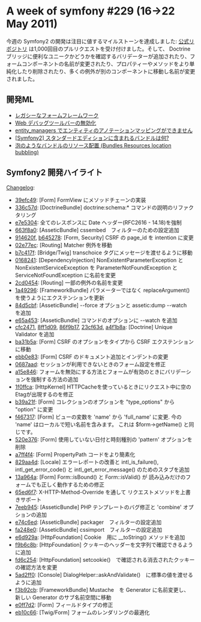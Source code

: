 A week of symfony #229 (16->22 May 2011)
========================================

今週の Symfony2 の開発は注目に値するマイルストーンを達成しました: [公式リポジトリ](https://github.com/symfony/symfony) は1,000回目のプルリクエストを受け付けました。そして、 Doctrine ブリッジに便利なユニークかどうかを確認するバリデーターが追加されたり、フォームコンポーネントの名前が変更されたり、プロパティーやメソッドをより単純化したり削除されたり、多くの例外が別のコンポーネントに移動し名前が変更されました。

開発ML
------------------------

  * [レガシーなフォームフレームワーク](https://groups.google.com/forum/#!topic/symfony-devs/eqB_lxCAGao)
  * [Web デバッグツールバーの無効化](https://groups.google.com/forum/#!topic/symfony-devs/0FdwdUMOYIk)
  * [entity_managers でエンティティのアノテーションマッピングができません](https://groups.google.com/forum/#!topic/symfony-devs/Z3laiY5vtJM)
  * [\[Symfony2\] スタンダードエディションに含まれるバンドルは何?](https://groups.google.com/forum/#!topic/symfony-devs/1hfNaN_rXxM)
  * [泡のようなバンドルのリソース配置 (Bundles Resources location bubbling)](https://groups.google.com/forum/#!topic/symfony-devs/XyPP2wAgkug)

Symfony2 開発ハイライト
-------------------------------

[Changelog](http://github.com/symfony/symfony/commits/master):

  * [39efc49](http://github.com/symfony/symfony/commit/39efc49da0c7658de9dc1c669586a5cba0d682aa "39efc49da0c7658de9dc1c669586a5cba0d682aa commit on github"): \[Form\] FormView にメソッドチェーンの実装
  * [336c57d](http://github.com/symfony/symfony/commit/336c57d56f31cdab4668c7e2c62925867f167d6c "336c57d56f31cdab4668c7e2c62925867f167d6c commit on github"): \[DoctrineBundle\] doctrine:schema:* コマンドの説明のリファクタリング
  * [e7e5304](http://github.com/symfony/symfony/commit/e7e53048763edce79f1e21ab1898ada65318883c "e7e53048763edce79f1e21ab1898ada65318883c commit on github"): 全てのレスポンスに Date ヘッダー(RFC2616 - 14.18)を強制
  * [663f8a0](http://github.com/symfony/symfony/commit/663f8a052edfcd33373868ad1a5c9d6feff68fd2 "663f8a052edfcd33373868ad1a5c9d6feff68fd2 commit on github"): \[AsseticBundle\] cssembed　フィルターのための設定追加
  * [914620f](http://github.com/symfony/symfony/commit/914620f9484c22a7fed95ef9c405e6ae907c1880 "914620f9484c22a7fed95ef9c405e6ae907c1880 commit on github"), [b645278](http://github.com/symfony/symfony/commit/b645278f8b59ad9bffd13ccfdbb86d828264f737 "b645278f8b59ad9bffd13ccfdbb86d828264f737 commit on github"): \[Form, Security\] CSRF の page_id を intention に変更
  * [02e77ec](http://github.com/symfony/symfony/commit/02e77ec4e373ae3e6b5d15b3b3e05deb0bf6d698 "02e77ec4e373ae3e6b5d15b3b3e05deb0bf6d698 commit on github"): \[Routing\] Matcher 例外を移動
  * [b7c417f](http://github.com/symfony/symfony/commit/b7c417feaa7439567b4cdcea3546f8662a11e299 "b7c417feaa7439567b4cdcea3546f8662a11e299 commit on github"): \[Bridge/Twig\] transchoice タグにメッセージを渡せるように移動
  * [0168241](http://github.com/symfony/symfony/commit/0168241014a042a6ac676da95f5257205c652088 "0168241014a042a6ac676da95f5257205c652088 commit on github"): \[DependencyInjection\] NonExistentParameterException と NonExistentServiceException を ParameterNotFoundException と ServiceNotFoundException に名前を変更
  * [2cd0454](http://github.com/symfony/symfony/commit/2cd04547fdb99cdaf19d882a381cb71e3e33655e "2cd04547fdb99cdaf19d882a381cb71e3e33655e commit on github"): \[Routing\] 一部の例外の名前を変更
  * [1a49296](http://github.com/symfony/symfony/commit/1a49296b59c60e8bfba2a193a141f0d0fce5498a "1a49296b59c60e8bfba2a193a141f0d0fce5498a commit on github"): \[FrameworkBundle\] パラメーターではなく replaceArgument() を使うようにエクステンションを更新
  * [84d5cbf](http://github.com/symfony/symfony/commit/84d5cbfba841de5136352282001d6aeed8a86aaa "84d5cbfba841de5136352282001d6aeed8a86aaa commit on github"): \[AsseticBundle\] --force オプションと assetic:dump --watch　を追加
  * [e65a453](http://github.com/symfony/symfony/commit/e65a4535b55725e8e5364d124b04c9cbfb8408a1 "e65a4535b55725e8e5364d124b04c9cbfb8408a1 commit on github"): \[AsseticBundle\] コマンドのオプションに --watch を追加
  * [cfc2471](http://github.com/symfony/symfony/commit/cfc2471109c56fba3678894ab0762c13ab3d1ac5 "cfc2471109c56fba3678894ab0762c13ab3d1ac5 commit on github"), [8ff1d09](http://github.com/symfony/symfony/commit/8ff1d09d3614891ffb1b309913b2eab33ad7040c "8ff1d09d3614891ffb1b309913b2eab33ad7040c commit on github"), [86f9b17](http://github.com/symfony/symfony/commit/86f9b17254253fc086769c45f4c06cd58e23226c "86f9b17254253fc086769c45f4c06cd58e23226c commit on github"), [23cf63d](http://github.com/symfony/symfony/commit/23cf63d7673eb48453ef4d8eb0e05e2d747ce7ea "23cf63d7673eb48453ef4d8eb0e05e2d747ce7ea commit on github"), [a4f1b8a](http://github.com/symfony/symfony/commit/a4f1b8a0c18cd2433d5a5834a0b9179ed8f73156 "a4f1b8a0c18cd2433d5a5834a0b9179ed8f73156 commit on github"): \[Doctrine\] Unique Validator を追加
  * [ba31b5a](http://github.com/symfony/symfony/commit/ba31b5acc5b6a2774013679930b8b0ef4e6eca5d "ba31b5acc5b6a2774013679930b8b0ef4e6eca5d commit on github"): \[Form\] CSRF のオプションをタイプから CSRF エクステンションに移動
  * [ebb0e83](http://github.com/symfony/symfony/commit/ebb0e83a7e1fdeae6d1def51a32578cea835673a "ebb0e83a7e1fdeae6d1def51a32578cea835673a commit on github"): \[Form\] CSRF のドキュメント追加とインデントの変更
  * [0687aad](http://github.com/symfony/symfony/commit/0687aadad2aecdd42990542b53eca471fe3b29bf "0687aadad2aecdd42990542b53eca471fe3b29bf commit on github"): セッションが利用できないときのフォーム設定を修正
  * [a15e846](http://github.com/symfony/symfony/commit/a15e8465682c055d1ee1a779fcbcea3aaa4d3eef "a15e8465682c055d1ee1a779fcbcea3aaa4d3eef commit on github"): フォームを無効にする方法とフォームが有効のときにバリデーションを強制する方法の追加
  * [1f0ffca](http://github.com/symfony/symfony/commit/1f0ffca68e7021b771f43e158cc705b54cac6545 "1f0ffca68e7021b771f43e158cc705b54cac6545 commit on github"): \[HttpKernel\] HTTPCacheを使っているときにリクエスト中に空のEtagが出現するのを修正
  * [b39a21f](http://github.com/symfony/symfony/commit/b39a21fbaf3cd67a229dde0d18b4a14ebbc063e7 "b39a21fbaf3cd67a229dde0d18b4a14ebbc063e7 commit on github"): \[Form\] コレクションのオプションを "type_options" から "option" に変更
  * [f467317](http://github.com/symfony/symfony/commit/f467317bab9d662b5428fca770a4dc8e03690b73 "f467317bab9d662b5428fca770a4dc8e03690b73 commit on github"): \[Form\] ビューの変数を 'name' から 'full_name' に変更. 今の 'name' はローカルで短い名前を含みます。 これは $form->getName() と同じです。
  * [520e376](http://github.com/symfony/symfony/commit/520e3761e93c39002eb52e1b431b5e73e8759c1a "520e3761e93c39002eb52e1b431b5e73e8759c1a commit on github"): \[Form\] 使用していない日付と時刻種別の 'pattern' オプションを削除
  * [a7ff4f4](http://github.com/symfony/symfony/commit/a7ff4f484a6feba4ec9a9a592e96ac33e616c5b6 "a7ff4f484a6feba4ec9a9a592e96ac33e616c5b6 commit on github"): \[Form\] PropertyPath コードをより簡素化
  * [829aa4d](http://github.com/symfony/symfony/commit/829aa4dc0b65dd68e4839619d7f19cddbfd10c35 "829aa4dc0b65dd68e4839619d7f19cddbfd10c35 commit on github"): \[Locale\] エラーレポートの改善と intl_is_failure(), intl_get_error_code() と intl_get_error_message() のためのスタブを追加
  * [13a964a](http://github.com/symfony/symfony/commit/13a964ae6d844e77fdf61d95c352f9299f6750b0 "13a964ae6d844e77fdf61d95c352f9299f6750b0 commit on github"): \[Form\] Form::isBound() と Form::isValid() が 読み込みだけのフォームでも正しく動作するための修正
  * [65ed6f7](http://github.com/symfony/symfony/commit/65ed6f7763fc7b8c13593ad113bb08bc24dccd04 "65ed6f7763fc7b8c13593ad113bb08bc24dccd04 commit on github"): X-HTTP-Method-Override を通して リクエストメソッドを上書きサポート
  * [7eeb945](http://github.com/symfony/symfony/commit/7eeb945a4c7c96f548e41ee905f3ff7f5e65acdc "7eeb945a4c7c96f548e41ee905f3ff7f5e65acdc commit on github"): \[AsseticBundle\] PHP テンプレートのバグ修正と 'combine' オプションの追加
  * [e74c6ed](http://github.com/symfony/symfony/commit/e74c6edc347aab0c9ded69728585100bb9e59abf "e74c6edc347aab0c9ded69728585100bb9e59abf commit on github"): \[AsseticBundle\] packager　フィルターの設定追加
  * [fa248e0](http://github.com/symfony/symfony/commit/fa248e00fb3902aa1571169ab4b0f917f7c17e0d "fa248e00fb3902aa1571169ab4b0f917f7c17e0d commit on github"): \[AsseticBundle\] cssimport　フィルターの設定追加
  * [e6d929a](http://github.com/symfony/symfony/commit/e6d929aa71c55e7c6800203b46ba0498344432d7 "e6d929aa71c55e7c6800203b46ba0498344432d7 commit on github"): \[HttpFoundation\] Cookie　用に __toString() メソッドを追加
  * [f9b6c8b](http://github.com/symfony/symfony/commit/f9b6c8b74a82cd4e5965d5ed8ba368a655ca1bb4 "f9b6c8b74a82cd4e5965d5ed8ba368a655ca1bb4 commit on github"): \[HttpFoundation\] クッキーのヘッダーを文字列で確認できるように追加
  * [fd6c254](http://github.com/symfony/symfony/commit/fd6c254b475c9d502b921e40efeb0ce736ac82e8 "fd6c254b475c9d502b921e40efeb0ce736ac82e8 commit on github"): \[HttpFoundation\] setcookie()　で確認される消去されたクッキーの確認方法を変更
  * [5ad2ff0](http://github.com/symfony/symfony/commit/5ad2ff05958668701799fa3142532175df829fea "5ad2ff05958668701799fa3142532175df829fea commit on github"): \[Console\] DialogHelper::askAndValidate()　に標準の値を渡せるように追加
  * [f3b92cb](http://github.com/symfony/symfony/commit/f3b92cb1ad2ffcc6044ac5e6a0e59cb67ed2373f "f3b92cb1ad2ffcc6044ac5e6a0e59cb67ed2373f commit on github"): \[FrameworkBundle\] Mustache　を Generator に名前変更し、 新しい Generator のサブ名前空間に移動
  * [e0ff7d2](http://github.com/symfony/symfony/commit/e0ff7d2613c92df8fd9585b5145814613061dc36 "e0ff7d2613c92df8fd9585b5145814613061dc36 commit on github"): \[Form\] フィールドタイプの修正
  * [eb10c66](http://github.com/symfony/symfony/commit/eb10c66a55ad38003ff1e251925bc42a98504c7c "eb10c66a55ad38003ff1e251925bc42a98504c7c commit on github"): \[Twig/Form\] フォームのレンダリングの最適化
